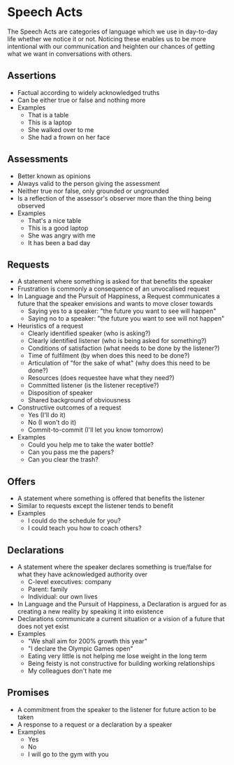 # Speech Acts

The Speech Acts are categories of language which we use in day-to-day life whether we notice it or not. Noticing these enables us to be more intentional with our communication and heighten our chances of getting what we want in conversations with others.

## Assertions

* Factual according to widely acknowledged truths
* Can be either true or false and nothing more
* Examples
  * That is a table
  * This is a laptop
  * She walked over to me
  * She had a frown on her face

## Assessments

* Better known as opinions
* Always valid to the person giving the assessment
* Neither true nor false, only grounded or ungrounded
* Is a reflection of the assessor's observer more than the thing being observed
* Examples
  * That's a nice table
  * This is a good laptop
  * She was angry with me
  * It has been a bad day

## Requests

* A statement where something is asked for that benefits the speaker
* Frustration is commonly a consequence of an unvocalised request
* In Language and the Pursuit of Happiness, a Request communicates a future that the speaker envisions and wants to move closer towards
  * Saying yes to a speaker: "the future you want to see will happen"
  * Saying no to a speaker: "the future you want to see will not happen"
* Heuristics of a request
  * Clearly identified speaker \(who is asking?\)
  * Clearly identified listener \(who is being asked for something?\)
  * Conditions of satisfaction \(what needs to be done by the listener?\)
  * Time of fulfilment \(by when does this need to be done?\)
  * Articulation of "for the sake of what" \(why does this need to be done?\)
  * Resources \(does requestee have what they need?\)
  * Committed listener \(is the listener receptive?\)
  * Disposition of speaker
  * Shared background of obviousness
* Constructive outcomes of a request
  * Yes \(I'll do it\)
  * No \(I won't do it\)
  * Commit-to-commit \(I'll let you know tomorrow\)
* Examples
  * Could you help me to take the water bottle?
  * Can you pass me the papers?
  * Can you clear the trash?

## Offers

* A statement where something is offered that benefits the listener
* Similar to requests except the listener tends to benefit
* Examples
  * I could do the schedule for you?
  * I could teach you how to coach others?

## Declarations

* A statement where the speaker declares something is true/false for what they have acknowledged authority over
  * C-level executives: company
  * Parent: family
  * Individual: our own lives
* In Language and the Pursuit of Happiness, a Declaration is argued for as creating a new reality by speaking it into existence
* Declarations communicate a current situation or a vision of a future that does not yet exist
* Examples
  * "We shall aim for 200% growth this year"
  * "I declare the Olympic Games open"
  * Eating very little is not helping me lose weight in the long term
  * Being feisty is not constructive for building working relationships
  * My colleagues don't hate me

## Promises

* A commitment from the speaker to the listener for future action to be taken
* A response to a request or a declaration by a speaker
* Examples
  * Yes
  * No
  * I will go to the gym with you


